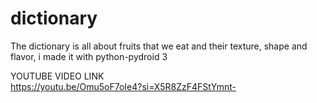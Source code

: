 # dictionary
The dictionary is all about fruits that we eat and their texture, shape and flavor, i made it with python-pydroid 3

YOUTUBE VIDEO LINK  
https://youtu.be/Omu5oF7oIe4?si=X5R8ZzF4FStYmnt-
